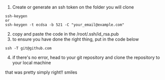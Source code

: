 1. Create or generate an ssh token on the folder you will clone 
```git
ssh-keygen
or
ssh-keygen -t ecdsa -b 521 -C "your_email@example.com"
```
2. copy and paste the code in the /root/.ssh/id_rsa.pub
3. to ensure you have done the right thing, put in the code below
```git
ssh -T git@github.com
```
4. if there's no error, head to your git repository and clone the repository to your local machine

that was pretty simply right!! smiles